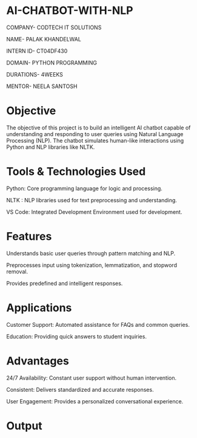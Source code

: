 # AI-CHATBOT-WITH-NLP

COMPANY- CODTECH IT SOLUTIONS

NAME- PALAK KHANDELWAL

INTERN ID- CT04DF430

DOMAIN- PYTHON PROGRAMMING

DURATIONS- 4WEEKS

MENTOR- NEELA SANTOSH

# Objective
The objective of this project is to build an intelligent AI chatbot capable of understanding and responding to user queries using Natural Language Processing (NLP). The chatbot simulates human-like interactions using Python and NLP libraries like NLTK.

# Tools & Technologies Used

Python: Core programming language for logic and processing.

NLTK : NLP libraries used for text preprocessing and understanding.

VS Code: Integrated Development Environment used for development.

# Features

Understands basic user queries through pattern matching and NLP.

Preprocesses input using tokenization, lemmatization, and stopword removal.

Provides predefined and intelligent responses.

# Applications

Customer Support: Automated assistance for FAQs and common queries.

Education: Providing quick answers to student inquiries.

# Advantages
 24/7 Availability: Constant user support without human intervention.

 Consistent: Delivers standardized and accurate responses.

User Engagement: Provides a personalized conversational experience.

# Output





